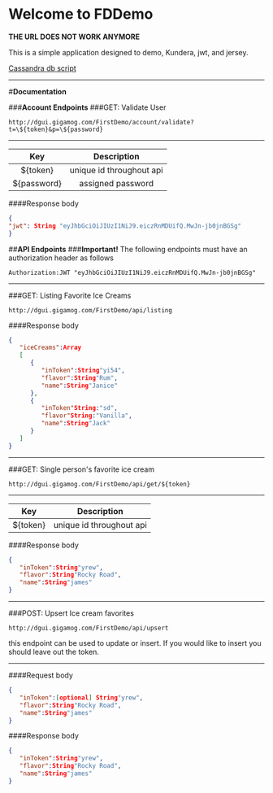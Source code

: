 **Welcome to FDDemo**
===================

**THE URL DOES NOT WORK ANYMORE**


This is a simple application designed to demo, Kundera, jwt, and jersey.


[Cassandra db script](https://github.com/alejandrade/FDDemo/blob/master/cassandra.cql)


----------


#**Documentation**

###**Account Endpoints**
###GET: Validate User
```
http://dgui.gigamog.com/FirstDemo/account/validate?t=\${token}&p=\${password}
```
----------

| Key| Description|
|:----------:|:-------------:|
| ${token} |  unique id throughout api |
| ${password}|    assigned password   |


####Response body
```json
{  
"jwt": String "eyJhbGciOiJIUzI1NiJ9.eiczRnMDUifQ.MwJn-jb0jnBGSg"
}
```

##**API Endpoints**
###**Important!**
The following endpoints must have an authorization header as follows

```
Authorization:JWT "eyJhbGciOiJIUzI1NiJ9.eiczRnMDUifQ.MwJn-jb0jnBGSg"
``` 



----------


###GET: Listing Favorite Ice Creams
```
http://dgui.gigamog.com/FirstDemo/api/listing
```

####Response body


```json
{
   "iceCreams":Array
   [
      {
         "inToken":String"yi54",
         "flavor":String"Rum",
         "name":String"Janice"
      },
      {
         "inToken"String:"sd",
         "flavor"String:"Vanilla",
         "name":String"Jack"
      }
   ]
}
```
----------


###GET: Single person's favorite ice cream
```
http://dgui.gigamog.com/FirstDemo/api/get/${token}
```



----------

| Key| Description|
|:----------:|:-------------:|
| ${token} |  unique id throughout api |


####Response body


```json
{
   "inToken":String"yrew",
   "flavor":String"Rocky Road",
   "name":String"james"
}
```


----------
###POST: Upsert Ice cream favorites
```
http://dgui.gigamog.com/FirstDemo/api/upsert
```
this endpoint can be used to update or insert. If you would like to insert you should leave out the token.

----------
####Request body


```json
{
   "inToken":[optional] String"yrew",
   "flavor":String"Rocky Road",
   "name":String"james"
}
```


####Response body


```json
{
   "inToken":String"yrew",
   "flavor":String"Rocky Road",
   "name":String"james"
}
```



